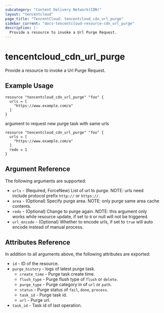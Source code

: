 ```yaml
---
subcategory: "Content Delivery Network(CDN)"
layout: "tencentcloud"
page_title: "TencentCloud: tencentcloud_cdn_url_purge"
sidebar_current: "docs-tencentcloud-resource-cdn_url_purge"
description: |-
  Provide a resource to invoke a Url Purge Request.
---
```


# tencentcloud_cdn_url_purge

Provide a resource to invoke a Url Purge Request.

## Example Usage

```hcl
resource "tencentcloud_cdn_url_purge" "foo" {
  urls = [
    "https://www.example.com/a"
  ]
}
```

argument to request new purge task with same urls

```hcl
resource "tencentcloud_cdn_url_purge" "foo" {
  urls = [
    "https://www.example.com/a"
  ]
  redo = 1
}
```

## Argument Reference

The following arguments are supported:

* `urls` - (Required, ForceNew) List of url to purge. NOTE: urls need include protocol prefix `http://` or `https://`.
* `area` - (Optional) Specify purge area. NOTE: only purge same area cache contents.
* `redo` - (Optional) Change to purge again. NOTE: this argument only works while resource update, if set to `0` or null will not be triggered.
* `url_encode` - (Optional) Whether to encode urls, if set to `true` will auto encode instead of manual process.

## Attributes Reference

In addition to all arguments above, the following attributes are exported:

* `id` - ID of the resource.
* `purge_history` - logs of latest purge task.
  * `create_time` - Purge task create time.
  * `flush_type` - Purge flush type of `flush` or `delete`.
  * `purge_type` - Purge category in of `url` or `path`.
  * `status` - Purge status of `fail`, `done`, `process`.
  * `task_id` - Purge task id.
  * `url` - Purge url.
* `task_id` - Task id of last operation.



